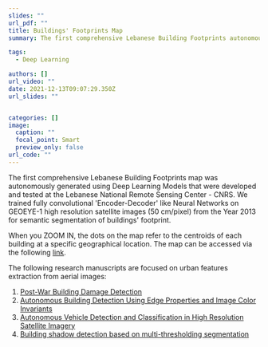 ```yaml
---
slides: ""
url_pdf: ""
title: Buildings' Footprints Map
summary: The first comprehensive Lebanese Building Footprints autonomously generated using Deep Learning.

tags:
  - Deep Learning

authors: []
url_video: ""
date: 2021-12-13T09:07:29.350Z
url_slides: ""


categories: []
image:
  caption: ""
  focal_point: Smart
  preview_only: false
url_code: ""
---
```

The first comprehensive Lebanese Building Footprints map was autonomously generated using Deep Learning Models that were developed and tested at the Lebanese National Remote Sensing Center - CNRS.
We trained fully convolutional 'Encoder-Decoder' like Neural Networks on GEOEYE-1 high resolution satellite images (50 cm/pixel) from the Year 2013 for semantic segmentation of buildings' footprint.

When you ZOOM IN, the dots on the map refer to the centroids of each building at a specific geographical location. The map can be accessed via the following <a href="http://geo.cnrs.edu.lb/urbanmap/" target="_blank">link</a>.

 The following research manuscripts are focused on urban features extraction from aerial images:

1. <a href="https://www.mdpi.com/2504-3900/2/7/359" target="_blank">Post-War Building Damage Detection</a>
2. <a href="https://www.mdpi.com/2075-5309/8/5/65" target="_blank">Autonomous Building Detection Using Edge Properties and Image Color Invariants</a>
3. <a href="https://ieeexplore.ieee.org/abstract/document/8672712" target="_blank"> Autonomous Vehicle Detection and Classification in High Resolution Satellite Imagery</a>
4. <a href="https://link.springer.com/article/10.1007/s11760-018-1363-0" target="_blank"> Building shadow detection based on multi-thresholding segmentation </a>

